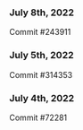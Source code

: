 ### July 8th, 2022

Commit #243911

### July 5th, 2022

Commit #314353


### July 4th, 2022

Commit #72281
